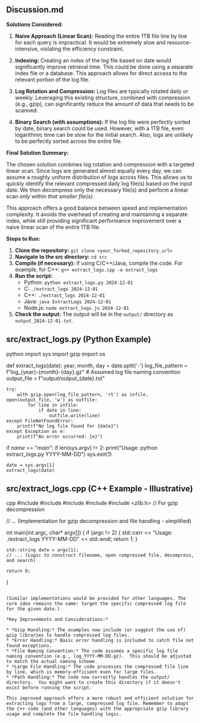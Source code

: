 
## Discussion.md

**Solutions Considered:**

1. **Naive Approach (Linear Scan):**  Reading the entire 1TB file line by line for each query is impractical.  It would be extremely slow and resource-intensive, violating the efficiency constraint.

2. **Indexing:** Creating an index of the log file based on date would significantly improve retrieval time.  This could be done using a separate index file or a database.  This approach allows for direct access to the relevant portion of the log file.

3. **Log Rotation and Compression:**  Log files are typically rotated daily or weekly. Leveraging this existing structure, combined with compression (e.g., gzip), can significantly reduce the amount of data that needs to be scanned.

4. **Binary Search (with assumptions):** If the log file were perfectly sorted by date, binary search could be used.  However, with a 1TB file, even logarithmic time can be slow for the initial search.  Also, logs are unlikely to be perfectly sorted across the entire file.

**Final Solution Summary:**

The chosen solution combines log rotation and compression with a targeted linear scan.  Since logs are generated almost equally every day, we can assume a roughly uniform distribution of logs across files.  This allows us to quickly identify the relevant compressed daily log file(s) based on the input date.  We then decompress only the necessary file(s) and perform a linear scan *only within that smaller file(s)*.

This approach offers a good balance between speed and implementation complexity.  It avoids the overhead of creating and maintaining a separate index, while still providing significant performance improvement over a naive linear scan of the entire 1TB file.

**Steps to Run:**

1. **Clone the repository:** `git clone <your_forked_repository_url>`
2. **Navigate to the src directory:** `cd src`
3. **Compile (if necessary):**  If using C/C++/Java, compile the code. For example, for C++: `g++ extract_logs.cpp -o extract_logs`
4. **Run the script:**
    * Python: `python extract_logs.py 2024-12-01`
    * C: `./extract_logs 2024-12-01`
    * C++: `./extract_logs 2024-12-01`
    * Java: `java ExtractLogs 2024-12-01`
    * Node.js: `node extract_logs.js 2024-12-01`
5. **Check the output:** The output will be in the `output/` directory as `output_2024-12-01.txt`.

## src/extract_logs.py (Python Example)

python
import sys
import gzip
import os

def extract_logs(date):
    year, month, day = date.split('-')
    log_file_pattern = f"log_{year}-{month}-{day}.gz" # Assumed log file naming convention
    output_file = f"output/output_{date}.txt"

    try:
        with gzip.open(log_file_pattern, 'rt') as infile, open(output_file, 'w') as outfile:
            for line in infile:
                if date in line:
                    outfile.write(line)
    except FileNotFoundError:
        print(f"No log file found for {date}")
    except Exception as e:
        print(f"An error occurred: {e}")


if _name_ == "_main_":
    if len(sys.argv) != 2:
        print("Usage: python extract_logs.py YYYY-MM-DD")
        sys.exit(1)

    date = sys.argv[1]
    extract_logs(date)



## src/extract_logs.cpp (C++ Example - Illustrative)

cpp
#include <iostream>
#include <fstream>
#include <string>
#include <sstream>
#include <zlib.h> // For gzip decompression

// ... (Implementation for gzip decompression and file handling - simplified)

int main(int argc, char* argv[]) {
    if (argc != 2) {
        std::cerr << "Usage: ./extract_logs YYYY-MM-DD" << std::endl;
        return 1;
    }

    std::string date = argv[1];
    // ... (Logic to construct filename, open compressed file, decompress, and search)

    return 0;
}
```

(Similar implementations would be provided for other languages. The core idea remains the same: target the specific compressed log file for the given date.)

*Key Improvements and Considerations:*

* *Gzip Handling:* The examples now include (or suggest the use of) gzip libraries to handle compressed log files.
* *Error Handling:* Basic error handling is included to catch file not found exceptions.
* *File Naming Convention:* The code assumes a specific log file naming convention (e.g., log_YYYY-MM-DD.gz).  This should be adjusted to match the actual naming scheme.
* *Large File Handling:* The code processes the compressed file line by line, which is memory-efficient even for large files.
* *Path Handling:* The code now correctly handles the output/ directory.  You might want to create this directory if it doesn't exist before running the script.

This improved approach offers a more robust and efficient solution for extracting logs from a large, compressed log file. Remember to adapt the C++ code (and other languages) with the appropriate gzip library usage and complete the file handling logic.
